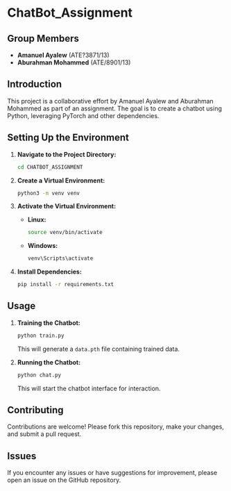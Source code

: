 # ChatBot_Assignment

## Group Members 
- **Amanuel Ayalew** (ATE?3871/13)
- **Aburahman Mohammed** (ATE/8901/13)

## Introduction
This project is a collaborative effort by Amanuel Ayalew and Aburahman Mohammed as part of an assignment. The goal is to create a chatbot using Python, leveraging PyTorch and other dependencies.

## Setting Up the Environment



1. **Navigate to the Project Directory:**
    ```bash
    cd CHATBOT_ASSIGNMENT
    ```

2. **Create a Virtual Environment:**
    ```bash
    python3 -m venv venv
    ```

3. **Activate the Virtual Environment:**
   - **Linux:**
     ```bash
     source venv/bin/activate
     ```
   - **Windows:**
     ```bash
     venv\Scripts\activate
     ```

4. **Install Dependencies:**
    ```bash
    pip install -r requirements.txt
    ```

## Usage

1. **Training the Chatbot:**
    ```bash
    python train.py
    ```
    This will generate a `data.pth` file containing trained data.

2. **Running the Chatbot:**
    ```bash
    python chat.py
    ```
    This will start the chatbot interface for interaction.

## Contributing
Contributions are welcome! Please fork this repository, make your changes, and submit a pull request.

## Issues
If you encounter any issues or have suggestions for improvement, please open an issue on the GitHub repository.


